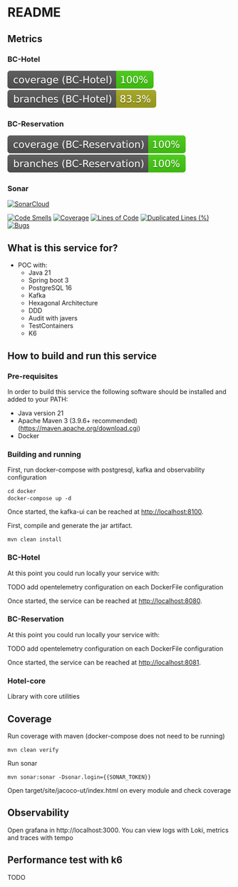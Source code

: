 # README #

## Metrics ##

### BC-Hotel ###
![coverage](.github/badges/jacocoBCHotel.svg)
![branches](.github/badges/branchesBCHotel.svg)

### BC-Reservation ###
![coverage](.github/badges/jacocoBCReservation.svg)
![branches](.github/badges/branchesBCReservation.svg)

### Sonar ###
[![SonarCloud](https://sonarcloud.io/images/project_badges/sonarcloud-black.svg)](https://sonarcloud.io/dashboard?id=poc-hotel)

[![Code Smells](https://sonarcloud.io/api/project_badges/measure?project=poc-hotel&metric=code_smells)](https://sonarcloud.io/summary/new_code?id=poc-hotel)
[![Coverage](https://sonarcloud.io/api/project_badges/measure?project=poc-hotel&metric=coverage)](https://sonarcloud.io/dashboard?id=poc-hotel)
[![Lines of Code](https://sonarcloud.io/api/project_badges/measure?project=poc-hotel&metric=ncloc)](https://sonarcloud.io/dashboard?id=poc-hotel)
[![Duplicated Lines (%)](https://sonarcloud.io/api/project_badges/measure?project=poc-hotel&metric=duplicated_lines_density)](https://sonarcloud.io/summary/new_code?id=poc-hotel)
[![Bugs](https://sonarcloud.io/api/project_badges/measure?project=poc-hotel&metric=bugs)](https://sonarcloud.io/dashboard?id=poc-hotel)

## What is this service for? ##

* POC with:
  * Java 21
  * Spring boot 3
  * PostgreSQL 16
  * Kafka 
  * Hexagonal Architecture
  * DDD
  * Audit with javers
  * TestContainers
  * K6

## How to build and run this service ##

### Pre-requisites ###

In order to build this service the following software should be installed and added to your PATH:

- Java version 21
- Apache Maven 3 (3.9.6+ recommended) (<https://maven.apache.org/download.cgi>)
- Docker

### Building and running ###

First, run docker-compose with postgresql, kafka and observability configuration
```
cd docker 
docker-compose up -d
```
Once started, the kafka-ui can be reached at <http://localhost:8100>.

First, compile and generate the jar artifact.
```
mvn clean install
```

### BC-Hotel ###

At this point you could run locally your service with:

TODO add opentelemetry configuration on each DockerFile configuration

Once started, the service can be reached at <http://localhost:8080>.

### BC-Reservation ###

At this point you could run locally your service with:

TODO add opentelemetry configuration on each DockerFile configuration

Once started, the service can be reached at <http://localhost:8081>.

### Hotel-core ###

Library with core utilities

## Coverage ## 

Run coverage with maven (docker-compose does not need to be running)
```
mvn clean verify
```

Run sonar
```
mvn sonar:sonar -Dsonar.login={{SONAR_TOKEN}}
```

Open target/site/jacoco-ut/index.html on every module and check coverage

## Observability ## 

Open grafana in http://localhost:3000. You can view logs with Loki, metrics and traces with tempo

## Performance test with k6 ## 

TODO
